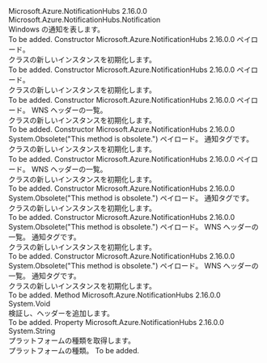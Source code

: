 <Type Name="WindowsNotification" FullName="Microsoft.Azure.NotificationHubs.WindowsNotification">
  <TypeSignature Language="C#" Value="public sealed class WindowsNotification : Microsoft.Azure.NotificationHubs.Notification" />
  <TypeSignature Language="ILAsm" Value=".class public auto ansi sealed beforefieldinit WindowsNotification extends Microsoft.Azure.NotificationHubs.Notification" />
  <TypeSignature Language="DocId" Value="T:Microsoft.Azure.NotificationHubs.WindowsNotification" />
  <TypeSignature Language="VB.NET" Value="Public NotInheritable Class WindowsNotification&#xA;Inherits Notification" />
  <TypeSignature Language="F#" Value="type WindowsNotification = class&#xA;    inherit Notification" />
  <AssemblyInfo>
    <AssemblyName>Microsoft.Azure.NotificationHubs</AssemblyName>
    <AssemblyVersion>2.16.0.0</AssemblyVersion>
  </AssemblyInfo>
  <Base>
    <BaseTypeName>Microsoft.Azure.NotificationHubs.Notification</BaseTypeName>
  </Base>
  <Interfaces></Interfaces>
  <Docs>
    <summary>Windows の通知を表します。</summary>
    <remarks>To be added.</remarks>
  </Docs>
  <Members>
    <Member MemberName=".ctor">
      <MemberSignature Language="C#" Value="public WindowsNotification (string payLoad);" />
      <MemberSignature Language="ILAsm" Value=".method public hidebysig specialname rtspecialname instance void .ctor(string payLoad) cil managed" />
      <MemberSignature Language="DocId" Value="M:Microsoft.Azure.NotificationHubs.WindowsNotification.#ctor(System.String)" />
      <MemberSignature Language="VB.NET" Value="Public Sub New (payLoad As String)" />
      <MemberSignature Language="F#" Value="new Microsoft.Azure.NotificationHubs.WindowsNotification : string -&gt; Microsoft.Azure.NotificationHubs.WindowsNotification" Usage="new Microsoft.Azure.NotificationHubs.WindowsNotification payLoad" />
      <MemberType>Constructor</MemberType>
      <AssemblyInfo>
        <AssemblyName>Microsoft.Azure.NotificationHubs</AssemblyName>
        <AssemblyVersion>2.16.0.0</AssemblyVersion>
      </AssemblyInfo>
      <Parameters>
        <Parameter Name="payLoad" Type="System.String" />
      </Parameters>
      <Docs>
        <param name="payLoad">ペイロード。</param>
        <summary><see cref="T:Microsoft.Azure.NotificationHubs.WindowsNotification" /> クラスの新しいインスタンスを初期化します。</summary>
        <remarks>To be added.</remarks>
      </Docs>
    </Member>
    <Member MemberName=".ctor">
      <MemberSignature Language="C#" Value="public WindowsNotification (System.Xml.XmlDocument payLoad);" />
      <MemberSignature Language="ILAsm" Value=".method public hidebysig specialname rtspecialname instance void .ctor(class System.Xml.XmlDocument payLoad) cil managed" />
      <MemberSignature Language="DocId" Value="M:Microsoft.Azure.NotificationHubs.WindowsNotification.#ctor(System.Xml.XmlDocument)" />
      <MemberSignature Language="VB.NET" Value="Public Sub New (payLoad As XmlDocument)" />
      <MemberSignature Language="F#" Value="new Microsoft.Azure.NotificationHubs.WindowsNotification : System.Xml.XmlDocument -&gt; Microsoft.Azure.NotificationHubs.WindowsNotification" Usage="new Microsoft.Azure.NotificationHubs.WindowsNotification payLoad" />
      <MemberType>Constructor</MemberType>
      <AssemblyInfo>
        <AssemblyName>Microsoft.Azure.NotificationHubs</AssemblyName>
        <AssemblyVersion>2.16.0.0</AssemblyVersion>
      </AssemblyInfo>
      <Parameters>
        <Parameter Name="payLoad" Type="System.Xml.XmlDocument" />
      </Parameters>
      <Docs>
        <param name="payLoad">ペイロード。</param>
        <summary><see cref="T:Microsoft.Azure.NotificationHubs.WindowsNotification" /> クラスの新しいインスタンスを初期化します。</summary>
        <remarks>To be added.</remarks>
      </Docs>
    </Member>
    <Member MemberName=".ctor">
      <MemberSignature Language="C#" Value="public WindowsNotification (string payLoad, System.Collections.Generic.IDictionary&lt;string,string&gt; wnsHeaders);" />
      <MemberSignature Language="ILAsm" Value=".method public hidebysig specialname rtspecialname instance void .ctor(string payLoad, class System.Collections.Generic.IDictionary`2&lt;string, string&gt; wnsHeaders) cil managed" />
      <MemberSignature Language="DocId" Value="M:Microsoft.Azure.NotificationHubs.WindowsNotification.#ctor(System.String,System.Collections.Generic.IDictionary{System.String,System.String})" />
      <MemberSignature Language="VB.NET" Value="Public Sub New (payLoad As String, wnsHeaders As IDictionary(Of String, String))" />
      <MemberSignature Language="F#" Value="new Microsoft.Azure.NotificationHubs.WindowsNotification : string * System.Collections.Generic.IDictionary&lt;string, string&gt; -&gt; Microsoft.Azure.NotificationHubs.WindowsNotification" Usage="new Microsoft.Azure.NotificationHubs.WindowsNotification (payLoad, wnsHeaders)" />
      <MemberType>Constructor</MemberType>
      <AssemblyInfo>
        <AssemblyName>Microsoft.Azure.NotificationHubs</AssemblyName>
        <AssemblyVersion>2.16.0.0</AssemblyVersion>
      </AssemblyInfo>
      <Parameters>
        <Parameter Name="payLoad" Type="System.String" />
        <Parameter Name="wnsHeaders" Type="System.Collections.Generic.IDictionary&lt;System.String,System.String&gt;" />
      </Parameters>
      <Docs>
        <param name="payLoad">ペイロード。</param>
        <param name="wnsHeaders">WNS ヘッダーの一覧。</param>
        <summary><see cref="T:Microsoft.Azure.NotificationHubs.WindowsNotification" /> クラスの新しいインスタンスを初期化します。</summary>
        <remarks>To be added.</remarks>
      </Docs>
    </Member>
    <Member MemberName=".ctor">
      <MemberSignature Language="C#" Value="public WindowsNotification (string payLoad, string tag);" />
      <MemberSignature Language="ILAsm" Value=".method public hidebysig specialname rtspecialname instance void .ctor(string payLoad, string tag) cil managed" />
      <MemberSignature Language="DocId" Value="M:Microsoft.Azure.NotificationHubs.WindowsNotification.#ctor(System.String,System.String)" />
      <MemberSignature Language="VB.NET" Value="Public Sub New (payLoad As String, tag As String)" />
      <MemberSignature Language="F#" Value="new Microsoft.Azure.NotificationHubs.WindowsNotification : string * string -&gt; Microsoft.Azure.NotificationHubs.WindowsNotification" Usage="new Microsoft.Azure.NotificationHubs.WindowsNotification (payLoad, tag)" />
      <MemberType>Constructor</MemberType>
      <AssemblyInfo>
        <AssemblyName>Microsoft.Azure.NotificationHubs</AssemblyName>
        <AssemblyVersion>2.16.0.0</AssemblyVersion>
      </AssemblyInfo>
      <Attributes>
        <Attribute>
          <AttributeName>System.Obsolete("This method is obsolete.")</AttributeName>
        </Attribute>
      </Attributes>
      <Parameters>
        <Parameter Name="payLoad" Type="System.String" />
        <Parameter Name="tag" Type="System.String" />
      </Parameters>
      <Docs>
        <param name="payLoad">ペイロード。</param>
        <param name="tag">通知タグです。</param>
        <summary><see cref="T:Microsoft.Azure.NotificationHubs.WindowsNotification" /> クラスの新しいインスタンスを初期化します。</summary>
        <remarks>To be added.</remarks>
      </Docs>
    </Member>
    <Member MemberName=".ctor">
      <MemberSignature Language="C#" Value="public WindowsNotification (System.Xml.XmlDocument payLoad, System.Collections.Generic.IDictionary&lt;string,string&gt; wnsHeaders);" />
      <MemberSignature Language="ILAsm" Value=".method public hidebysig specialname rtspecialname instance void .ctor(class System.Xml.XmlDocument payLoad, class System.Collections.Generic.IDictionary`2&lt;string, string&gt; wnsHeaders) cil managed" />
      <MemberSignature Language="DocId" Value="M:Microsoft.Azure.NotificationHubs.WindowsNotification.#ctor(System.Xml.XmlDocument,System.Collections.Generic.IDictionary{System.String,System.String})" />
      <MemberSignature Language="VB.NET" Value="Public Sub New (payLoad As XmlDocument, wnsHeaders As IDictionary(Of String, String))" />
      <MemberSignature Language="F#" Value="new Microsoft.Azure.NotificationHubs.WindowsNotification : System.Xml.XmlDocument * System.Collections.Generic.IDictionary&lt;string, string&gt; -&gt; Microsoft.Azure.NotificationHubs.WindowsNotification" Usage="new Microsoft.Azure.NotificationHubs.WindowsNotification (payLoad, wnsHeaders)" />
      <MemberType>Constructor</MemberType>
      <AssemblyInfo>
        <AssemblyName>Microsoft.Azure.NotificationHubs</AssemblyName>
        <AssemblyVersion>2.16.0.0</AssemblyVersion>
      </AssemblyInfo>
      <Parameters>
        <Parameter Name="payLoad" Type="System.Xml.XmlDocument" />
        <Parameter Name="wnsHeaders" Type="System.Collections.Generic.IDictionary&lt;System.String,System.String&gt;" />
      </Parameters>
      <Docs>
        <param name="payLoad">ペイロード。</param>
        <param name="wnsHeaders">WNS ヘッダーの一覧。</param>
        <summary><see cref="T:Microsoft.Azure.NotificationHubs.WindowsNotification" /> クラスの新しいインスタンスを初期化します。</summary>
        <remarks>To be added.</remarks>
      </Docs>
    </Member>
    <Member MemberName=".ctor">
      <MemberSignature Language="C#" Value="public WindowsNotification (System.Xml.XmlDocument payLoad, string tag);" />
      <MemberSignature Language="ILAsm" Value=".method public hidebysig specialname rtspecialname instance void .ctor(class System.Xml.XmlDocument payLoad, string tag) cil managed" />
      <MemberSignature Language="DocId" Value="M:Microsoft.Azure.NotificationHubs.WindowsNotification.#ctor(System.Xml.XmlDocument,System.String)" />
      <MemberSignature Language="VB.NET" Value="Public Sub New (payLoad As XmlDocument, tag As String)" />
      <MemberSignature Language="F#" Value="new Microsoft.Azure.NotificationHubs.WindowsNotification : System.Xml.XmlDocument * string -&gt; Microsoft.Azure.NotificationHubs.WindowsNotification" Usage="new Microsoft.Azure.NotificationHubs.WindowsNotification (payLoad, tag)" />
      <MemberType>Constructor</MemberType>
      <AssemblyInfo>
        <AssemblyName>Microsoft.Azure.NotificationHubs</AssemblyName>
        <AssemblyVersion>2.16.0.0</AssemblyVersion>
      </AssemblyInfo>
      <Attributes>
        <Attribute>
          <AttributeName>System.Obsolete("This method is obsolete.")</AttributeName>
        </Attribute>
      </Attributes>
      <Parameters>
        <Parameter Name="payLoad" Type="System.Xml.XmlDocument" />
        <Parameter Name="tag" Type="System.String" />
      </Parameters>
      <Docs>
        <param name="payLoad">ペイロード。</param>
        <param name="tag">通知タグです。</param>
        <summary><see cref="T:Microsoft.Azure.NotificationHubs.WindowsNotification" /> クラスの新しいインスタンスを初期化します。</summary>
        <remarks>To be added.</remarks>
      </Docs>
    </Member>
    <Member MemberName=".ctor">
      <MemberSignature Language="C#" Value="public WindowsNotification (string payLoad, System.Collections.Generic.IDictionary&lt;string,string&gt; wnsHeaders, string tag);" />
      <MemberSignature Language="ILAsm" Value=".method public hidebysig specialname rtspecialname instance void .ctor(string payLoad, class System.Collections.Generic.IDictionary`2&lt;string, string&gt; wnsHeaders, string tag) cil managed" />
      <MemberSignature Language="DocId" Value="M:Microsoft.Azure.NotificationHubs.WindowsNotification.#ctor(System.String,System.Collections.Generic.IDictionary{System.String,System.String},System.String)" />
      <MemberSignature Language="VB.NET" Value="Public Sub New (payLoad As String, wnsHeaders As IDictionary(Of String, String), tag As String)" />
      <MemberSignature Language="F#" Value="new Microsoft.Azure.NotificationHubs.WindowsNotification : string * System.Collections.Generic.IDictionary&lt;string, string&gt; * string -&gt; Microsoft.Azure.NotificationHubs.WindowsNotification" Usage="new Microsoft.Azure.NotificationHubs.WindowsNotification (payLoad, wnsHeaders, tag)" />
      <MemberType>Constructor</MemberType>
      <AssemblyInfo>
        <AssemblyName>Microsoft.Azure.NotificationHubs</AssemblyName>
        <AssemblyVersion>2.16.0.0</AssemblyVersion>
      </AssemblyInfo>
      <Attributes>
        <Attribute>
          <AttributeName>System.Obsolete("This method is obsolete.")</AttributeName>
        </Attribute>
      </Attributes>
      <Parameters>
        <Parameter Name="payLoad" Type="System.String" />
        <Parameter Name="wnsHeaders" Type="System.Collections.Generic.IDictionary&lt;System.String,System.String&gt;" />
        <Parameter Name="tag" Type="System.String" />
      </Parameters>
      <Docs>
        <param name="payLoad">ペイロード。</param>
        <param name="wnsHeaders">WNS ヘッダーの一覧。</param>
        <param name="tag">通知タグです。</param>
        <summary><see cref="T:Microsoft.Azure.NotificationHubs.WindowsNotification" /> クラスの新しいインスタンスを初期化します。</summary>
        <remarks>To be added.</remarks>
      </Docs>
    </Member>
    <Member MemberName=".ctor">
      <MemberSignature Language="C#" Value="public WindowsNotification (System.Xml.XmlDocument payLoad, System.Collections.Generic.IDictionary&lt;string,string&gt; wnsHeaders, string tag);" />
      <MemberSignature Language="ILAsm" Value=".method public hidebysig specialname rtspecialname instance void .ctor(class System.Xml.XmlDocument payLoad, class System.Collections.Generic.IDictionary`2&lt;string, string&gt; wnsHeaders, string tag) cil managed" />
      <MemberSignature Language="DocId" Value="M:Microsoft.Azure.NotificationHubs.WindowsNotification.#ctor(System.Xml.XmlDocument,System.Collections.Generic.IDictionary{System.String,System.String},System.String)" />
      <MemberSignature Language="VB.NET" Value="Public Sub New (payLoad As XmlDocument, wnsHeaders As IDictionary(Of String, String), tag As String)" />
      <MemberSignature Language="F#" Value="new Microsoft.Azure.NotificationHubs.WindowsNotification : System.Xml.XmlDocument * System.Collections.Generic.IDictionary&lt;string, string&gt; * string -&gt; Microsoft.Azure.NotificationHubs.WindowsNotification" Usage="new Microsoft.Azure.NotificationHubs.WindowsNotification (payLoad, wnsHeaders, tag)" />
      <MemberType>Constructor</MemberType>
      <AssemblyInfo>
        <AssemblyName>Microsoft.Azure.NotificationHubs</AssemblyName>
        <AssemblyVersion>2.16.0.0</AssemblyVersion>
      </AssemblyInfo>
      <Attributes>
        <Attribute>
          <AttributeName>System.Obsolete("This method is obsolete.")</AttributeName>
        </Attribute>
      </Attributes>
      <Parameters>
        <Parameter Name="payLoad" Type="System.Xml.XmlDocument" />
        <Parameter Name="wnsHeaders" Type="System.Collections.Generic.IDictionary&lt;System.String,System.String&gt;" />
        <Parameter Name="tag" Type="System.String" />
      </Parameters>
      <Docs>
        <param name="payLoad">ペイロード。</param>
        <param name="wnsHeaders">WNS ヘッダーの一覧。</param>
        <param name="tag">通知タグです。</param>
        <summary><see cref="T:Microsoft.Azure.NotificationHubs.WindowsNotification" /> クラスの新しいインスタンスを初期化します。</summary>
        <remarks>To be added.</remarks>
      </Docs>
    </Member>
    <Member MemberName="OnValidateAndPopulateHeaders">
      <MemberSignature Language="C#" Value="protected override void OnValidateAndPopulateHeaders ();" />
      <MemberSignature Language="ILAsm" Value=".method familyhidebysig virtual instance void OnValidateAndPopulateHeaders() cil managed" />
      <MemberSignature Language="DocId" Value="M:Microsoft.Azure.NotificationHubs.WindowsNotification.OnValidateAndPopulateHeaders" />
      <MemberSignature Language="VB.NET" Value="Protected Overrides Sub OnValidateAndPopulateHeaders ()" />
      <MemberSignature Language="F#" Value="override this.OnValidateAndPopulateHeaders : unit -&gt; unit" Usage="windowsNotification.OnValidateAndPopulateHeaders " />
      <MemberType>Method</MemberType>
      <AssemblyInfo>
        <AssemblyName>Microsoft.Azure.NotificationHubs</AssemblyName>
        <AssemblyVersion>2.16.0.0</AssemblyVersion>
      </AssemblyInfo>
      <ReturnValue>
        <ReturnType>System.Void</ReturnType>
      </ReturnValue>
      <Parameters />
      <Docs>
        <summary>
            検証し、ヘッダーを追加します。
            </summary>
        <remarks>To be added.</remarks>
      </Docs>
    </Member>
    <Member MemberName="PlatformType">
      <MemberSignature Language="C#" Value="protected override string PlatformType { get; }" />
      <MemberSignature Language="ILAsm" Value=".property instance string PlatformType" />
      <MemberSignature Language="DocId" Value="P:Microsoft.Azure.NotificationHubs.WindowsNotification.PlatformType" />
      <MemberSignature Language="VB.NET" Value="Protected Overrides ReadOnly Property PlatformType As String" />
      <MemberSignature Language="F#" Value="member this.PlatformType : string" Usage="Microsoft.Azure.NotificationHubs.WindowsNotification.PlatformType" />
      <MemberType>Property</MemberType>
      <AssemblyInfo>
        <AssemblyName>Microsoft.Azure.NotificationHubs</AssemblyName>
        <AssemblyVersion>2.16.0.0</AssemblyVersion>
      </AssemblyInfo>
      <ReturnValue>
        <ReturnType>System.String</ReturnType>
      </ReturnValue>
      <Docs>
        <summary>
            プラットフォームの種類を取得します。
            </summary>
        <value>
            プラットフォームの種類。
            </value>
        <remarks>To be added.</remarks>
      </Docs>
    </Member>
  </Members>
</Type>
